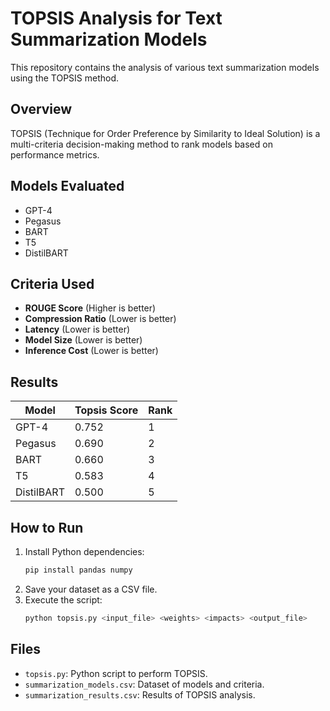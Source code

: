 
# TOPSIS Analysis for Text Summarization Models

This repository contains the analysis of various text summarization models using the TOPSIS method.

## Overview
TOPSIS (Technique for Order Preference by Similarity to Ideal Solution) is a multi-criteria decision-making method to rank models based on performance metrics.

## Models Evaluated
- GPT-4
- Pegasus
- BART
- T5
- DistilBART

## Criteria Used
- **ROUGE Score** (Higher is better)
- **Compression Ratio** (Lower is better)
- **Latency** (Lower is better)
- **Model Size** (Lower is better)
- **Inference Cost** (Lower is better)

## Results
| Model         | Topsis Score | Rank |
|---------------|--------------|------|
| GPT-4         | 0.752        | 1    |
| Pegasus       | 0.690        | 2    |
| BART          | 0.660        | 3    |
| T5            | 0.583        | 4    |
| DistilBART    | 0.500        | 5    |

## How to Run
1. Install Python dependencies:  
   ```bash
   pip install pandas numpy
   ```
2. Save your dataset as a CSV file.
3. Execute the script:  
   ```bash
   python topsis.py <input_file> <weights> <impacts> <output_file>
   ```

## Files
- `topsis.py`: Python script to perform TOPSIS.
- `summarization_models.csv`: Dataset of models and criteria.
- `summarization_results.csv`: Results of TOPSIS analysis.
